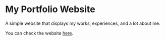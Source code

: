# My Portfolio Website

A simple website that displays my works, experiences, and a lot about me.

You can check the website <a href="https://kakaa2993.github.io/My-portfolio-website/">here</a>.
